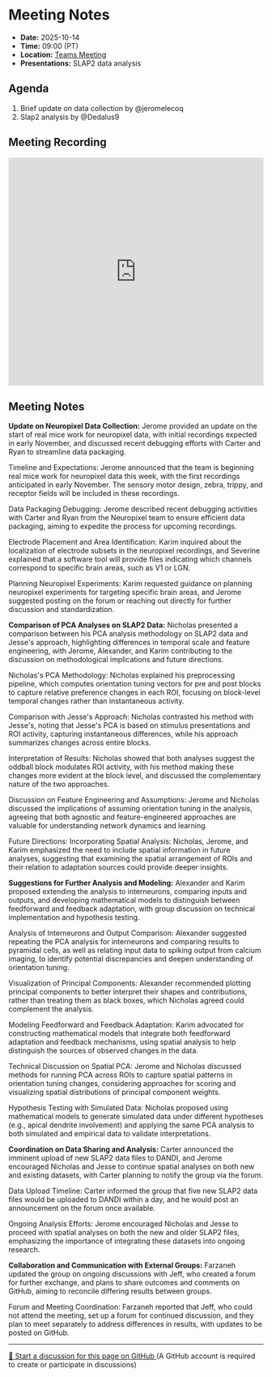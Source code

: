 # Meeting Notes
- **Date:** 2025-10-14
- **Time:** 09:00 (PT)
- **Location:** [Teams Meeting](https://teams.microsoft.com/l/meetup-join/19%3ameeting_Y2Q3MDViNGMtOTIwMC00ZjMzLTk3MjMtYWU3MDhiMzZjYmM1%40thread.v2/0?context=%7b%22Tid%22%3a%2232669cd6-737f-4b39-8bdd-d6951120d3fc%22%2c%22Oid%22%3a%229396d18b-b5cf-4bed-98a0-1cfb7dc82663%22%7d)
- **Presentations:** SLAP2 data analysis

## Agenda

1. Brief update on data collection by @jeromelecoq
2. Slap2 analysis by @Dedalus9

## Meeting Recording
<iframe width="100%" height="450" src="https://www.youtube.com/embed/R2Rau55ymx8" title="OpenScope Predictive Processing Weekly Meeting" frameborder="0" allow="accelerometer; autoplay; clipboard-write; encrypted-media; gyroscope; picture-in-picture; web-share" allowfullscreen></iframe>


## Meeting Notes ##

**Update on Neuropixel Data Collection:** Jerome provided an update on the start of real mice work for neuropixel data, with initial recordings expected in early November, and discussed recent debugging efforts with Carter and Ryan to streamline data packaging. 

Timeline and Expectations: Jerome announced that the team is beginning real mice work for neuropixel data this week, with the first recordings anticipated in early November. The sensory motor design, zebra, trippy, and receptor fields will be included in these recordings. 

Data Packaging Debugging: Jerome described recent debugging activities with Carter and Ryan from the Neuropixel team to ensure efficient data packaging, aiming to expedite the process for upcoming recordings. 

Electrode Placement and Area Identification: Karim inquired about the localization of electrode subsets in the neuropixel recordings, and Severine explained that a software tool will provide files indicating which channels correspond to specific brain areas, such as V1 or LGN. 

Planning Neuropixel Experiments: Karim requested guidance on planning neuropixel experiments for targeting specific brain areas, and Jerome suggested posting on the forum or reaching out directly for further discussion and standardization. 

**Comparison of PCA Analyses on SLAP2 Data:** Nicholas presented a comparison between his PCA analysis methodology on SLAP2 data and Jesse's approach, highlighting differences in temporal scale and feature engineering, with Jerome, Alexander, and Karim contributing to the discussion on methodological implications and future directions. 

Nicholas's PCA Methodology: Nicholas explained his preprocessing pipeline, which computes orientation tuning vectors for pre and post blocks to capture relative preference changes in each ROI, focusing on block-level temporal changes rather than instantaneous activity. 

Comparison with Jesse's Approach: Nicholas contrasted his method with Jesse's, noting that Jesse's PCA is based on stimulus presentations and ROI activity, capturing instantaneous differences, while his approach summarizes changes across entire blocks. 

Interpretation of Results: Nicholas showed that both analyses suggest the oddball block modulates ROI activity, with his method making these changes more evident at the block level, and discussed the complementary nature of the two approaches. 

Discussion on Feature Engineering and Assumptions: Jerome and Nicholas discussed the implications of assuming orientation tuning in the analysis, agreeing that both agnostic and feature-engineered approaches are valuable for understanding network dynamics and learning. 

Future Directions: Incorporating Spatial Analysis: Nicholas, Jerome, and Karim emphasized the need to include spatial information in future analyses, suggesting that examining the spatial arrangement of ROIs and their relation to adaptation sources could provide deeper insights. 

**Suggestions for Further Analysis and Modeling:** Alexander and Karim proposed extending the analysis to interneurons, comparing inputs and outputs, and developing mathematical models to distinguish between feedforward and feedback adaptation, with group discussion on technical implementation and hypothesis testing. 

Analysis of Interneurons and Output Comparison: Alexander suggested repeating the PCA analysis for interneurons and comparing results to pyramidal cells, as well as relating input data to spiking output from calcium imaging, to identify potential discrepancies and deepen understanding of orientation tuning. 

Visualization of Principal Components: Alexander recommended plotting principal components to better interpret their shapes and contributions, rather than treating them as black boxes, which Nicholas agreed could complement the analysis. 

Modeling Feedforward and Feedback Adaptation: Karim advocated for constructing mathematical models that integrate both feedforward adaptation and feedback mechanisms, using spatial analysis to help distinguish the sources of observed changes in the data. 

Technical Discussion on Spatial PCA: Jerome and Nicholas discussed methods for running PCA across ROIs to capture spatial patterns in orientation tuning changes, considering approaches for scoring and visualizing spatial distributions of principal component weights. 

Hypothesis Testing with Simulated Data: Nicholas proposed using mathematical models to generate simulated data under different hypotheses (e.g., apical dendrite involvement) and applying the same PCA analysis to both simulated and empirical data to validate interpretations. 

**Coordination on Data Sharing and Analysis:** Carter announced the imminent upload of new SLAP2 data files to DANDI, and Jerome encouraged Nicholas and Jesse to continue spatial analyses on both new and existing datasets, with Carter planning to notify the group via the forum. 

Data Upload Timeline: Carter informed the group that five new SLAP2 data files would be uploaded to DANDI within a day, and he would post an announcement on the forum once available. 

Ongoing Analysis Efforts: Jerome encouraged Nicholas and Jesse to proceed with spatial analyses on both the new and older SLAP2 files, emphasizing the importance of integrating these datasets into ongoing research. 

**Collaboration and Communication with External Groups:** Farzaneh updated the group on ongoing discussions with Jeff, who created a forum for further exchange, and plans to share outcomes and comments on GitHub, aiming to reconcile differing results between groups. 

Forum and Meeting Coordination: Farzaneh reported that Jeff, who could not attend the meeting, set up a forum for continued discussion, and they plan to meet separately to address differences in results, with updates to be posted on GitHub. 

<!-- DISCUSSION_LINK_START -->
<div class="discussion-link">
    <hr>
    <p>
        <a href="https://github.com/allenneuraldynamics/openscope-community-predictive-processing/discussions/new?category=q-a&title=Discussion%3A%20meetings/2025-10-14" target="_blank">
            💬 Start a discussion for this page on GitHub
        </a>
        <span class="note">(A GitHub account is required to create or participate in discussions)</span>
    </p>
</div>
<!-- DISCUSSION_LINK_END -->

